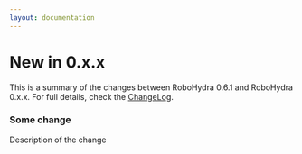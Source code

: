 ```yaml
---
layout: documentation
---
```


New in 0.x.x
============

This is a summary of the changes between RoboHydra 0.6.1 and RoboHydra
0.x.x. For full details, check the
[ChangeLog](https://raw.github.com/robohydra/robohydra/master/ChangeLog).


### Some change

Description of the change
